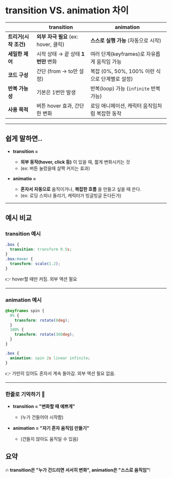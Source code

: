 transition VS. animation 차이
===

|  | transition | animation |
| --- | --- | --- |
| **트리거(시작 조건)** | **외부 자극 필요** (ex: hover, 클릭) | **스스로 실행 가능** (자동으로 시작) |
| **세밀한 제어** | 시작 상태 → 끝 상태 **1번만** 변화 | 여러 단계(keyframes)로 자유롭게 움직임 가능 |
| **코드 구성** | 간단 (from → to만 설정) | 복잡 (0%, 50%, 100% 이런 식으로 단계별로 설정) |
| **반복 가능성** | 기본은 1번만 발생 | 반복(loop) 가능 (`infinite` 반복 가능) |
| **사용 목적** | 버튼 hover 효과, 간단한 변화 | 로딩 애니메이션, 캐릭터 움직임처럼 복잡한 동작 |

---

## 쉽게 말하면..

- **transition =**
    - **외부 동작(hover, click 등)** 이 있을 때, 짧게 변화시키는 것
    - (ex: 버튼 눌렀을때 살짝 커지는 효과)

- **animatio =**
    - **혼자서 자동으로** 움직이거나, **복잡한 흐름** 을 만들고 싶을 때 쓴다.
    - (ex: 로딩 스피너 돌리기, 캐릭터가 빙글빙글 돈다든가)

---

## 예시 비교

### transition 예시

```css
.box {
  transition: transform 0.5s;
}
.box:hover {
  transform: scale(1.2);
}
```
👉 hover할 때만 커짐. 외부 액션 필요

----

### animation 예시

```css
@keyframes spin {
  0% {
    transform: rotate(0deg);
  }
  100% {
    transform: rotate(360deg);
  }
}

.box {
  animation: spin 2s linear infinite;
}
```
👉 가만히 있어도 혼자서 계속 돌아감. 외부 액션 필요 없음.

---

### 한줄로 기억하기 🧠

- **transition = "변화할 때 예쁘게"**
    - (누가 건들어야 시작함)

- **animation = "자기 혼자 움직임 만들기"**
    - (건들지 않아도 움직일 수 있음)

## 요약
🔥 **transition은 "누가 건드리면 서서히 변화", animation은 "스스로 움직임"**!